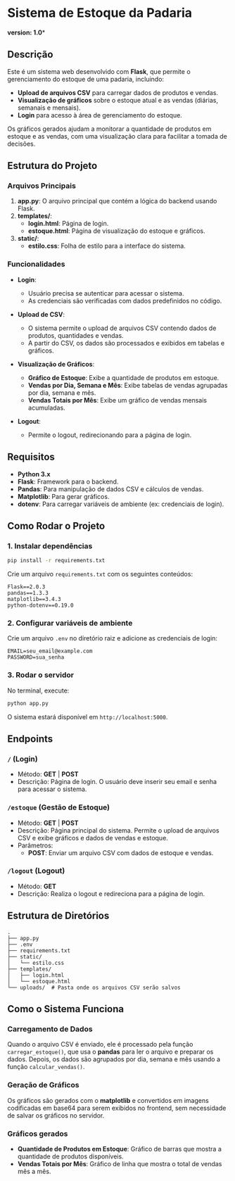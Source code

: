 # Sistema de Estoque da Padaria
**version: 1.0***

## Descrição

Este é um sistema web desenvolvido com **Flask**, que permite o gerenciamento do estoque de uma padaria, incluindo:

- **Upload de arquivos CSV** para carregar dados de produtos e vendas.
- **Visualização de gráficos** sobre o estoque atual e as vendas (diárias, semanais e mensais).
- **Login** para acesso à área de gerenciamento do estoque.
  
Os gráficos gerados ajudam a monitorar a quantidade de produtos em estoque e as vendas, com uma visualização clara para facilitar a tomada de decisões.

## Estrutura do Projeto

### Arquivos Principais

1. **app.py**: O arquivo principal que contém a lógica do backend usando Flask.
2. **templates/**:
   - **login.html**: Página de login.
   - **estoque.html**: Página de visualização do estoque e gráficos.
3. **static/**:
   - **estilo.css**: Folha de estilo para a interface do sistema.

### Funcionalidades

- **Login**:
  - Usuário precisa se autenticar para acessar o sistema.
  - As credenciais são verificadas com dados predefinidos no código.
  
- **Upload de CSV**:
  - O sistema permite o upload de arquivos CSV contendo dados de produtos, quantidades e vendas.
  - A partir do CSV, os dados são processados e exibidos em tabelas e gráficos.

- **Visualização de Gráficos**:
  - **Gráfico de Estoque**: Exibe a quantidade de produtos em estoque.
  - **Vendas por Dia, Semana e Mês**: Exibe tabelas de vendas agrupadas por dia, semana e mês.
  - **Vendas Totais por Mês**: Exibe um gráfico de vendas mensais acumuladas.

- **Logout**: 
  - Permite o logout, redirecionando para a página de login.

## Requisitos

- **Python 3.x**
- **Flask**: Framework para o backend.
- **Pandas**: Para manipulação de dados CSV e cálculos de vendas.
- **Matplotlib**: Para gerar gráficos.
- **dotenv**: Para carregar variáveis de ambiente (ex: credenciais de login).

## Como Rodar o Projeto

### 1. Instalar dependências

```bash
pip install -r requirements.txt
```

Crie um arquivo `requirements.txt` com os seguintes conteúdos:

```plaintext
Flask==2.0.3
pandas==1.3.3
matplotlib==3.4.3
python-dotenv==0.19.0
```

### 2. Configurar variáveis de ambiente

Crie um arquivo `.env` no diretório raiz e adicione as credenciais de login:

```plaintext
EMAIL=seu_email@example.com
PASSWORD=sua_senha
```

### 3. Rodar o servidor

No terminal, execute:

```bash
python app.py
```

O sistema estará disponível em `http://localhost:5000`.

## Endpoints

### `/` (Login)

- Método: **GET** | **POST**
- Descrição: Página de login. O usuário deve inserir seu email e senha para acessar o sistema.

### `/estoque` (Gestão de Estoque)

- Método: **GET** | **POST**
- Descrição: Página principal do sistema. Permite o upload de arquivos CSV e exibe gráficos e dados de vendas e estoque.
- Parâmetros:
  - **POST**: Enviar um arquivo CSV com dados de estoque e vendas.
  
### `/logout` (Logout)

- Método: **GET**
- Descrição: Realiza o logout e redireciona para a página de login.

## Estrutura de Diretórios

```plaintext
.
├── app.py
├── .env
├── requirements.txt
├── static/
│   └── estilo.css
├── templates/
│   ├── login.html
│   └── estoque.html
└── uploads/  # Pasta onde os arquivos CSV serão salvos
```

## Como o Sistema Funciona

### Carregamento de Dados

Quando o arquivo CSV é enviado, ele é processado pela função `carregar_estoque()`, que usa o **pandas** para ler o arquivo e preparar os dados. Depois, os dados são agrupados por dia, semana e mês usando a função `calcular_vendas()`.

### Geração de Gráficos

Os gráficos são gerados com o **matplotlib** e convertidos em imagens codificadas em base64 para serem exibidos no frontend, sem necessidade de salvar os gráficos no servidor.

### Gráficos gerados

- **Quantidade de Produtos em Estoque**: Gráfico de barras que mostra a quantidade de produtos disponíveis.
- **Vendas Totais por Mês**: Gráfico de linha que mostra o total de vendas mês a mês.
